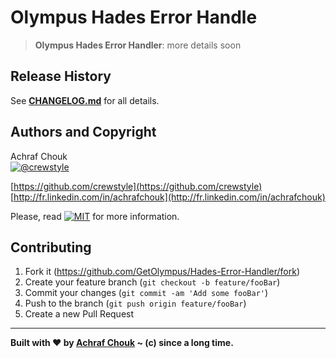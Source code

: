 # Olympus Hades Error Handle
> **Olympus Hades Error Handler**: more details soon

## Release History

See [**CHANGELOG.md**][changelog-blob] for all details.

## Authors and Copyright

Achraf Chouk  
[![@crewstyle][twitter-image]][twitter-url]

[https://github.com/crewstyle](https://github.com/crewstyle)  
[http://fr.linkedin.com/in/achrafchouk](http://fr.linkedin.com/in/achrafchouk)

Please, read [![MIT][license-image]][license-blob] for more information.

## Contributing

1. Fork it (<https://github.com/GetOlympus/Hades-Error-Handler/fork>)
2. Create your feature branch (`git checkout -b feature/fooBar`)
3. Commit your changes (`git commit -am 'Add some fooBar'`)
4. Push to the branch (`git push origin feature/fooBar`)
5. Create a new Pull Request

---

**Built with ♥ by [Achraf Chouk](http://github.com/crewstyle "Achraf Chouk") ~ (c) since a long time.**

<!-- links & imgs dfn's -->
[changelog-blob]: https://github.com/GetOlympus/Hades-Error-Handler/blob/master/CHANGELOG.md
[license-blob]: https://github.com/GetOlympus/Hades-Error-Handler/blob/master/LICENSE
[license-image]: https://img.shields.io/badge/license-MIT_License-blue.svg?style=flat-square
[twitter-image]: https://img.shields.io/badge/crewstyle-blue.svg?style=social&logo=twitter
[twitter-url]: http://twitter.com/crewstyle
